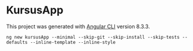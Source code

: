 # KursusApp

This project was generated with [Angular CLI](https://github.com/angular/angular-cli) version 8.3.3.

```
ng new kursusApp --minimal --skip-git --skip-install --skip-tests --defaults --inline-template --inline-style

```
